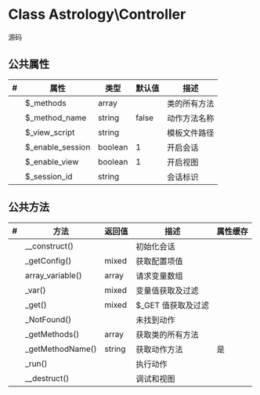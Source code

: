 # Class Astrology\Controller

源码



## 公共属性

| #    | 属性             | 类型    | 默认值 | 描述         |
| ---- | ---------------- | ------- | ------ | ------------ |
|      | $_methods        | array   |        | 类的所有方法 |
|      | $_method_name    | string  | false  | 动作方法名称 |
|      | $_view_script    | string  |        | 模板文件路径 |
|      | $_enable_session | boolean | 1      | 开启会话     |
|      | $_enable_view    | boolean | 1      | 开启视图     |
|      | $_session_id     | string  |        | 会话标识     |



## 公共方法

| #    | 方法             | 返回值 | 描述               | 属性缓存 |
| ---- | ---------------- | ------ | ------------------ | -------- |
|      | __construct()    |        | 初始化会话         |          |
|      | _getConfig()     | mixed  | 获取配置项值       |          |
|      | array_variable() | array  | 请求变量数组       |          |
|      | _var()           | mixed  | 变量值获取及过滤   |          |
|      | _get()           | mixed  | $_GET 值获取及过滤 |          |
|      | _NotFound()      |        | 未找到动作         |          |
|      | _getMethods()    | array  | 获取类的所有方法   |          |
|      | _getMethodName() | string | 获取动作方法       | 是       |
|      | _run()           |        | 执行动作           |          |
|      | __destruct()     |        | 调试和视图         |          |

